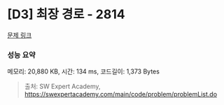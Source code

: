 # [D3] 최장 경로 - 2814 

[문제 링크](https://swexpertacademy.com/main/code/problem/problemDetail.do?contestProbId=AV7GOPPaAeMDFAXB) 

### 성능 요약

메모리: 20,880 KB, 시간: 134 ms, 코드길이: 1,373 Bytes



> 출처: SW Expert Academy, https://swexpertacademy.com/main/code/problem/problemList.do